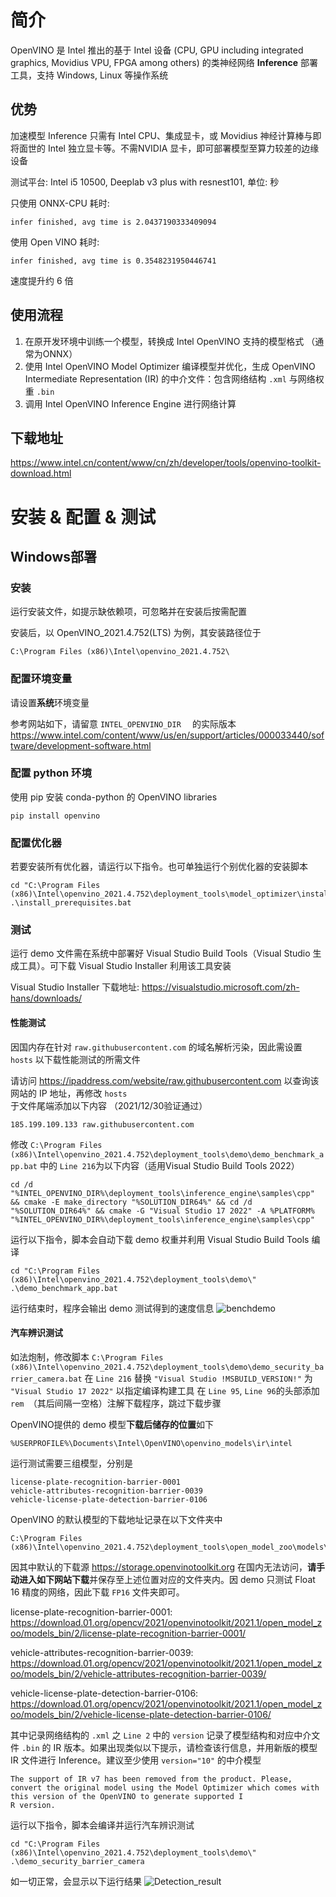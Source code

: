 # 简介
OpenVINO 是 Intel 推出的基于 Intel 设备 (CPU, GPU including integrated graphics, Movidius VPU, FPGA among others) 的类神经网络 **Inference** 部署工具，支持 Windows, Linux 等操作系统

## 优势
加速模型 Inference 只需有 Intel CPU、集成显卡，或 Movidius 神经计算棒与即将面世的 Intel 独立显卡等。不需NVIDIA 显卡，即可部署模型至算力较差的边缘设备

测试平台: Intel i5 10500, Deeplab v3 plus with resnest101, 单位: 秒

只使用 ONNX-CPU 耗时:
```
infer finished, avg time is 2.0437190333409094
```
使用 Open VINO 耗时:
```
infer finished, avg time is 0.3548231950446741
```
速度提升约 6 倍

## 使用流程

1. 在原开发环境中训练一个模型，转换成 Intel OpenVINO 支持的模型格式 （通常为ONNX）
2. 使用 Intel OpenVINO Model Optimizer 编译模型并优化，生成 OpenVINO Intermediate Representation (IR) 的中介文件：包含网络结构 `.xml` 与网络权重 `.bin`
3. 调用 Intel OpenVINO Inference Engine 进行网络计算

## 下载地址 
https://www.intel.cn/content/www/cn/zh/developer/tools/openvino-toolkit-download.html

# 安装 & 配置 & 测试
## Windows部署
### 安装
运行安装文件，如提示缺依赖项，可忽略并在安装后按需配置

安装后，以 OpenVINO_2021.4.752(LTS) 为例，其安装路径位于
```
C:\Program Files (x86)\Intel\openvino_2021.4.752\
```
### 配置环境变量

请设置**系统**环境变量

参考网站如下，请留意 `INTEL_OPENVINO_DIR	` 的实际版本
https://www.intel.com/content/www/us/en/support/articles/000033440/software/development-software.html

### 配置 python 环境
使用 pip 安装 conda-python 的 OpenVINO libraries
```
pip install openvino
```

### 配置优化器

若要安装所有优化器，请运行以下指令。也可单独运行个别优化器的安装脚本
```
cd "C:\Program Files (x86)\Intel\openvino_2021.4.752\deployment_tools\model_optimizer\install_prerequisites"
.\install_prerequisites.bat
```
### 测试

运行 demo 文件需在系统中部署好 Visual Studio Build Tools（Visual Studio 生成工具）。可下载  Visual Studio Installer 利用该工具安装

Visual Studio Installer 下载地址: https://visualstudio.microsoft.com/zh-hans/downloads/

#### 性能测试

因国内存在针对 `raw.githubusercontent.com` 的域名解析污染，因此需设置 `hosts` 以下载性能测试的所需文件

请访问 https://ipaddress.com/website/raw.githubusercontent.com 以查询该网站的 IP 地址，再修改 `hosts` 于文件尾端添加以下内容 （2021/12/30验证通过）
```
185.199.109.133 raw.githubusercontent.com
```

修改 `C:\Program Files (x86)\Intel\openvino_2021.4.752\deployment_tools\demo\demo_benchmark_app.bat` 中的 
`Line 216`为以下内容（适用Visual Studio Build Tools 2022）
```
cd /d "%INTEL_OPENVINO_DIR%\deployment_tools\inference_engine\samples\cpp" && cmake -E make_directory "%SOLUTION_DIR64%" && cd /d "%SOLUTION_DIR64%" && cmake -G "Visual Studio 17 2022" -A %PLATFORM% "%INTEL_OPENVINO_DIR%\deployment_tools\inference_engine\samples\cpp"
```

运行以下指令，脚本会自动下载 demo 权重并利用 Visual Studio Build Tools 编译

```
cd "C:\Program Files (x86)\Intel\openvino_2021.4.752\deployment_tools\demo\"
.\demo_benchmark_app.bat
```

运行结束时，程序会输出 demo 测试得到的速度信息
![benchdemo](https://user-images.githubusercontent.com/79516102/163554620-6f20ea47-46f5-4af3-8020-b12cf9bc4dc1.PNG)

#### 汽车辨识测试

如法炮制，修改脚本 `C:\Program Files (x86)\Intel\openvino_2021.4.752\deployment_tools\demo\demo_security_barrier_camera.bat` 
在 `Line 216` 替换 `"Visual Studio !MSBUILD_VERSION!"` 为 `"Visual Studio 17 2022"` 以指定编译构建工具
在 `Line 95`, `Line 96`的头部添加 `rem `（其后间隔一空格）注解下载程序，跳过下载步骤

OpenVINO提供的 demo 模型**下载后储存的位置**如下
```
%USERPROFILE%\Documents\Intel\OpenVINO\openvino_models\ir\intel
```

运行测试需要三组模型，分别是
```
license-plate-recognition-barrier-0001
vehicle-attributes-recognition-barrier-0039
vehicle-license-plate-detection-barrier-0106
```

OpenVINO 的默认模型的下载地址记录在以下文件夹中
```
C:\Program Files (x86)\Intel\openvino_2021.4.752\deployment_tools\open_model_zoo\models\intel\
```
因其中默认的下载源 https://storage.openvinotoolkit.org 在国内无法访问，**请手动进入如下网站下载**并保存至上述位置对应的文件夹内。因 demo 只测试 Float 16 精度的网络，因此下载 `FP16` 文件夹即可。

license-plate-recognition-barrier-0001:
https://download.01.org/opencv/2021/openvinotoolkit/2021.1/open_model_zoo/models_bin/2/license-plate-recognition-barrier-0001/

vehicle-attributes-recognition-barrier-0039:
https://download.01.org/opencv/2021/openvinotoolkit/2021.1/open_model_zoo/models_bin/2/vehicle-attributes-recognition-barrier-0039/

vehicle-license-plate-detection-barrier-0106:
https://download.01.org/opencv/2021/openvinotoolkit/2021.1/open_model_zoo/models_bin/2/vehicle-license-plate-detection-barrier-0106/

其中记录网络结构的 `.xml` 之 `Line 2` 中的 `version` 记录了模型结构和对应中介文件 `.bin` 的 IR 版本。如果出现类似以下提示，请检查该行信息，并用新版的模型 IR 文件进行 Inference。建议至少使用 `version="10"` 的中介模型
```
The support of IR v7 has been removed from the product. Please, convert the original model using the Model Optimizer which comes with this version of the OpenVINO to generate supported I
R version.
```

运行以下指令，脚本会编译并运行汽车辨识测试

```
cd "C:\Program Files (x86)\Intel\openvino_2021.4.752\deployment_tools\demo\"
.\demo_security_barrier_camera
```
如一切正常，会显示以下运行结果
![Detection_result](https://user-images.githubusercontent.com/79516102/163554744-2b6132cf-54ab-4791-a95a-2d4e96cdbda6.PNG)
